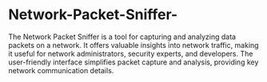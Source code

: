 # Network-Packet-Sniffer-
The Network Packet Sniffer is a tool for capturing and analyzing data packets on a network. It offers valuable insights into network traffic, making it useful for network administrators, security experts, and developers. The user-friendly interface simplifies packet capture and analysis, providing key network communication details.
